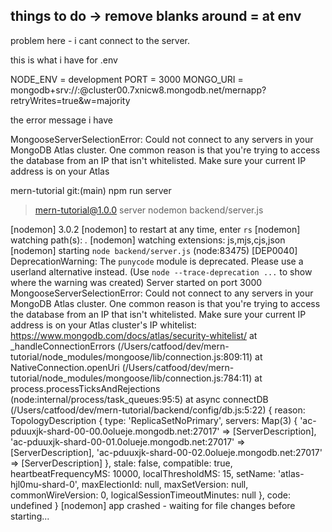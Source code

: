 things to do -> remove blanks around = at env
------------------

problem here - i cant connect to the server. 

this is what i have for .env

NODE_ENV = development
PORT = 3000
MONGO_URI = mongodb+srv://<my id>:<my password>@cluster00.7xnicw8.mongodb.net/mernapp?retryWrites=true&w=majority




the error message i have

MongooseServerSelectionError: Could not connect to any servers in your MongoDB Atlas cluster. One common reason is that you're trying to access the database from an IP that isn't whitelisted. Make sure your current IP address is on your Atlas 





mern-tutorial git:(main) npm run server

> mern-tutorial@1.0.0 server
> nodemon backend/server.js

[nodemon] 3.0.2
[nodemon] to restart at any time, enter `rs`
[nodemon] watching path(s): *.*
[nodemon] watching extensions: js,mjs,cjs,json
[nodemon] starting `node backend/server.js`
(node:83475) [DEP0040] DeprecationWarning: The `punycode` module is deprecated. Please use a userland alternative instead.
(Use `node --trace-deprecation ...` to show where the warning was created)
Server started on port 3000
MongooseServerSelectionError: Could not connect to any servers in your MongoDB Atlas cluster. One common reason is that you're trying to access the database from an IP that isn't whitelisted. Make sure your current IP address is on your Atlas cluster's IP whitelist: https://www.mongodb.com/docs/atlas/security-whitelist/
    at _handleConnectionErrors (/Users/catfood/dev/mern-tutorial/node_modules/mongoose/lib/connection.js:809:11)
    at NativeConnection.openUri (/Users/catfood/dev/mern-tutorial/node_modules/mongoose/lib/connection.js:784:11)
    at process.processTicksAndRejections (node:internal/process/task_queues:95:5)
    at async connectDB (/Users/catfood/dev/mern-tutorial/backend/config/db.js:5:22) {
  reason: TopologyDescription {
    type: 'ReplicaSetNoPrimary',
    servers: Map(3) {
      'ac-pduuxjk-shard-00-00.0olueje.mongodb.net:27017' => [ServerDescription],
      'ac-pduuxjk-shard-00-01.0olueje.mongodb.net:27017' => [ServerDescription],
      'ac-pduuxjk-shard-00-02.0olueje.mongodb.net:27017' => [ServerDescription]
    },
    stale: false,
    compatible: true,
    heartbeatFrequencyMS: 10000,
    localThresholdMS: 15,
    setName: 'atlas-hjl0mu-shard-0',
    maxElectionId: null,
    maxSetVersion: null,
    commonWireVersion: 0,
    logicalSessionTimeoutMinutes: null
  },
  code: undefined
}
[nodemon] app crashed - waiting for file changes before starting...
